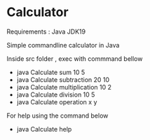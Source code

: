 # Calculator

Requirements : Java JDK19

Simple commandline calculator in Java

Inside src folder , exec with commmand bellow 

 - java Calculate sum 10 5
 - java Calculate subtraction 20 10
 - java Calculate multiplication 10 2 
 - java Calculate division 10 5
 - java Calculate operation x y

For help using the command below
 
 - java Calculate help
 
